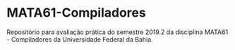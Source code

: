 # MATA61-Compiladores
Repositório para avaliação prática do semestre 2019.2 da disciplina MATA61 - Compiladores da Universidade Federal da Bahia.

